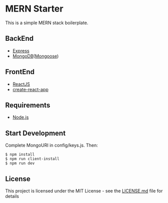 # MERN Starter
This is a simple MERN stack boilerplate.


## BackEnd
- [Express](https://www.npmjs.com/package/express)
- [MongoDB](https://www.mongodb.com/)([Mongoose](http://mongoosejs.com/))


## FrontEnd
- [ReactJS](https://reactjs.org/)
- [create-react-app](https://github.com/facebook/create-react-app)


## Requirements
- [Node.js](https://nodejs.org/en/)


## Start Development
Complete MongoURI in config/keys.js.
Then:
```shell
$ npm install
$ npm run client-install
$ npm run dev
```

## License

This project is licensed under the MIT License - see the [LICENSE.md](https://github.com/weekendchow/MERN-ShoppingList-Practice/blob/master/LICENSE) file for details
